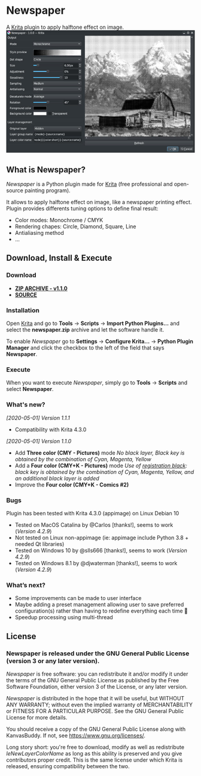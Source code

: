 # Newspaper

A [Krita](https://krita.org/en) plugin to apply halftone effect on image.
![Example](https://github.com/Grum999/Newspaper/raw/master/newspaper/newspaper/newspaper.jpg)

## What is Newspaper?
*Newspaper* is a Python plugin made for [Krita](https://krita.org) (free professional and open-source painting program).

It allows to apply halftone effect on image, like a newspaper printing effect.
Plugin provides differents tuning options to define final result:
- Color modes: Monochrome / CMYK
- Rendering chapes: Circle, Diamond, Square, Line
- Antialiasing method
- ...


## Download, Install & Execute

### Download
+ **[ZIP ARCHIVE - v1.1.0](https://github.com/Grum999/Newspaper/releases/download/V1.1.0/newspaper.zip)**
+ **[SOURCE](https://github.com/Grum999/Newspaper)**


### Installation

Open [Krita](https://krita.org) and go to **Tools** -> **Scripts** -> **Import Python Plugins...** and select the **newspaper.zip** archive and let the software handle it.

To enable *Newspaper* go to **Settings** -> **Configure Krita...** -> **Python Plugin Manager** and click the checkbox to the left of the field that says **Newspaper**.

### Execute
When you want to execute *Newspaper*, simply go to **Tools** -> **Scripts** and select **Newspaper**.


### What's new?
_[2020-05-01] Version 1.1.1_
- Compatibility with Krita 4.3.0

_[2020-05-01] Version 1.1.0_
- Add **Three color (CMY - Pictures)** mode
*No black layer, Black key is obtained by the combination of Cyan, Magenta, Yellow*
- Add a **Four color (CMY+K - Pictures)** mode
*Use of [registration black](https://en.wikipedia.org/wiki/Rich_black): black key is obtained by the combination of Cyan, Magenta, Yellow, and an additional black layer is added*
- Improve the **Four color (CMY+K - Comics #2)**


### Bugs
Plugin has been tested with Krita 4.3.0 (appimage) on Linux Debian 10
- Tested on MacOS Catalina by @Carlos [thanks!], seems to work (_Version 4.2.9_)
- Not tested on Linux non-appimage (ie: appimage include Python 3.8 + needed Qt libraries)
- Tested on Windows 10 by @slls666 [thanks!], seems to work (_Version 4.2.9_)
- Tested on Windows 8.1 by @djwaterman [thanks!], seems to work (_Version 4.2.9_)


### What’s next?
- Some improvements can be made to user interface
- Maybe adding a preset management allowing user to save preferred configuration(s) rather than having to redefine everything each time :grimacing:
- Speedup processing using multi-thread


## License

### Newspaper is released under the GNU General Public License (version 3 or any later version).

*Newspaper* is free software: you can redistribute it and/or modify it under the terms of the GNU General Public License as published by the Free Software Foundation, either version 3 of the License, or any later version.

*Newspaper* is distributed in the hope that it will be useful, but WITHOUT ANY WARRANTY; without even the implied warranty of MERCHANTABILITY or FITNESS FOR A PARTICULAR PURPOSE. See the GNU General Public License for more details.

You should receive a copy of the GNU General Public License along with KanvasBuddy. If not, see <https://www.gnu.org/licenses/>.


Long story short: you're free to download, modify as well as redistribute *leNewLayerColorName* as long as this ability is preserved and you give contributors proper credit. This is the same license under which Krita is released, ensuring compatibility between the two.
